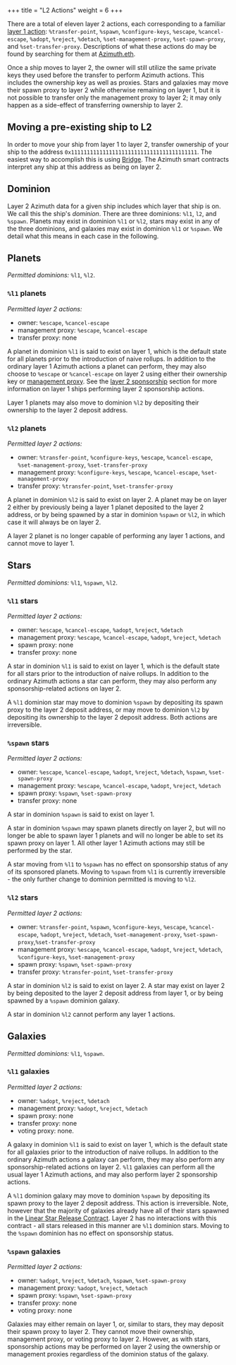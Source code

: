 +++
title = "L2 Actions"
weight = 6
+++

There are a total of eleven layer 2 actions, each corresponding to a familiar
[layer 1 action](/system/identity/reference/ecliptic): `%transfer-point`, `%spawn`,
`%configure-keys`, `%escape`, `%cancel-escape`, `%adopt`, `%reject`, `%detach`,
`%set-management-proxy`, `%set-spawn-proxy`, and `%set-transfer-proxy`.
Descriptions of what these actions do may be found by searching for them at
[Azimuth.eth](/system/identity-eth).

Once a ship moves to layer 2, the owner will still utilize the same private keys
they used before the transfer to perform Azimuth actions. This includes the ownership
key as well as proxies. Stars and galaxies may move their spawn proxy to layer 2
while otherwise remaining on layer 1, but it is not possible to transfer only
the management proxy to layer 2; it may only happen as a side-effect of
transferring ownership to layer 2.

## Moving a pre-existing ship to L2

In order to move your ship from layer 1 to layer 2, transfer ownership of your
ship to the address `0x1111111111111111111111111111111111111111`. The easiest
way to accomplish this is using [Bridge](/TODO-GLOSSARY/bridge). The Azimuth
smart contracts interpret any ship at this address as being on layer 2.

## Dominion

Layer 2 Azimuth data for a given ship includes which layer that ship is on. We
call this the ship's _dominion_. There are three dominions: `%l1`, `l2`, and
`%spawn`. Planets may exist in dominion `%l1` or `%l2`, stars may exist in any
of the three dominions, and galaxies may exist in dominion `%l1` or `%spawn`. We
detail what this means in each case in the following.

## Planets

*Permitted dominions:* `%l1`, `%l2`.

### `%l1` planets

*Permitted layer 2 actions:* 
 - owner: `%escape`, `%cancel-escape`
 - management proxy: `%escape`, `%cancel-escape`
 - transfer proxy: none

A planet in dominion `%l1` is said to exist on layer 1, which is the default
state for all planets prior to the introduction of naive rollups. In addition to
the ordinary layer 1 Azimuth actions a planet can perform, they may also choose to
`%escape` or `%cancel-escape` on layer 2 using either their ownership key or
[management proxy](/TODO-GLOSSARY/proxies). See the [layer 2 sponsorship](/system/identity/concepts/layer2#sponsorship)
section for more information on layer 1 ships performing layer 2
sponsorship actions.

Layer 1 planets may also move to dominion `%l2` by depositing their ownership to
the layer 2 deposit address.

### `%l2` planets

*Permitted layer 2 actions:*
 - owner: `%transfer-point`, `%configure-keys`,
`%escape`, `%cancel-escape`, `%set-management-proxy`, `%set-transfer-proxy`
 - management proxy: `%configure-keys`, `%escape`, `%cancel-escape`,
`%set-management-proxy`
 - transfer proxy: `%transfer-point`, `%set-transfer-proxy`

A planet in dominion `%l2` is said to exist on layer 2. A planet may be on layer
2 either by previously being a layer 1 planet deposited to the layer 2 address,
or by being spawned by a star in dominion `%spawn` or `%l2`, in which case it
will always be on layer 2.

A layer 2 planet is no longer capable of performing any layer 1 actions, and
cannot move to layer 1.

## Stars

*Permitted dominions:* `%l1`, `%spawn`, `%l2`.

### `%l1` stars

*Permitted layer 2 actions:*
 - owner: `%escape`, `%cancel-escape`, `%adopt`,
`%reject`, `%detach`
 - management proxy: `%escape`, `%cancel-escape`, `%adopt`,
`%reject`, `%detach`
 - spawn proxy: none
 - transfer proxy: none

A star in dominion `%l1` is said to exist on layer 1, which is the default state
for all stars prior to the introduction of naive rollups. In addition to the
ordinary Azimuth actions a star can perform, they may also perform any
sponsorship-related actions on layer 2.

A `%l1` dominion star may move to dominion `%spawn` by depositing its spawn proxy to the
layer 2 deposit address, or may move to dominion `%l2` by depositing its ownership
to the layer 2 deposit address. Both actions are irreversible.

### `%spawn` stars

*Permitted layer 2 actions:*
 - owner: `%escape`, `%cancel-escape`, `%adopt`,
`%reject`, `%detach`, `%spawn`, `%set-spawn-proxy`
 - management proxy: `%escape`,
`%cancel-escape`, `%adopt`, `%reject`, `%detach`
 - spawn proxy: `%spawn`,
`%set-spawn-proxy`
 - transfer proxy: none

A star in dominion `%spawn` is said to exist on layer 1.

A star in dominion `%spawn` may spawn planets directly on layer 2, but will no
longer be able to spawn layer 1 planets and will no longer be able to set its
spawn proxy on layer 1. All other layer 1 Azimuth actions may still be performed
by the star.

A star moving from `%l1` to `%spawn` has no effect on sponsorship status of any
of its sponsored planets. Moving to `%spawn` from `%l1` is currently
irreversible - the only further change to dominion permitted is moving to `%l2`.

### `%l2` stars

*Permitted layer 2 actions:*
 - owner: `%transfer-point`, `%spawn`, `%configure-keys`, `%escape`,
`%cancel-escape`, `%adopt`, `%reject`, `%detach`, `%set-management-proxy`,
`%set-spawn-proxy`,`%set-transfer-proxy`
 - management proxy: `%escape`,
`%cancel-escape`, `%adopt`, `%reject`, `%detach`, `%configure-keys`,
`%set-management-proxy`
 - spawn proxy: `%spawn`, `%set-spawn-proxy`
 - transfer proxy: `%transfer-point`, `%set-transfer-proxy`

A star in dominion `%l2` is said to exist on layer 2. A star may exist on layer
2 by being deposited to the layer 2 deposit address from layer 1, or by being
spawned by a `%spawn` dominion galaxy.

A star in dominion `%l2` cannot perform any layer 1 actions.

## Galaxies

*Permitted dominions:* `%l1`, `%spawn`.

### `%l1` galaxies

*Permitted layer 2 actions:*
 - owner: `%adopt`, `%reject`, `%detach`
 - management proxy: `%adopt`, `%reject`, `%detach`
 - spawn proxy: none
 - transfer proxy: none
 - voting proxy: none.

A galaxy in dominion `%l1` is said to exist on layer 1, which is the default state
for all galaxies prior to the introduction of naive rollups. In addition to the
ordinary Azimuth actions a galaxy can perform, they may also perform any
sponsorship-related actions on layer 2. `%l1` galaxies can perform all the usual
layer 1 Azimuth actions, and may also perform layer 2 sponsorship actions.

A `%l1` dominion galaxy may move to dominion `%spawn` by depositing its spawn proxy to the
layer 2 deposit address. This action is irreversible. Note, however that the
majority of galaxies already have all of their stars spawned in the [Linear
Star Release
Contract](https://etherscan.io/address/0x86cd9cd0992f04231751e3761de45cecea5d1801).
Layer 2 has no interactions with this contract - all stars released in this
manner are `%l1` dominion stars. Moving to the `%spawn` dominion has no effect
on sponsorship status.

### `%spawn` galaxies

*Permitted layer 2 actions:*
 - owner: `%adopt`, `%reject`, `%detach`, `%spawn`,
`%set-spawn-proxy`
 - management proxy: `%adopt`, `%reject`, `%detach`
 - spawn proxy: `%spawn`, `%set-spawn-proxy`
 - transfer proxy: none
 - voting proxy: none

Galaxies may either remain on layer 1, or, similar to stars, they may
deposit their spawn proxy to layer 2. They cannot move their ownership,
management proxy, or voting proxy to layer 2. However, as with stars,
sponsorship actions may be performed on layer 2 using the ownership or
management proxies regardless of the dominion status of the galaxy.



